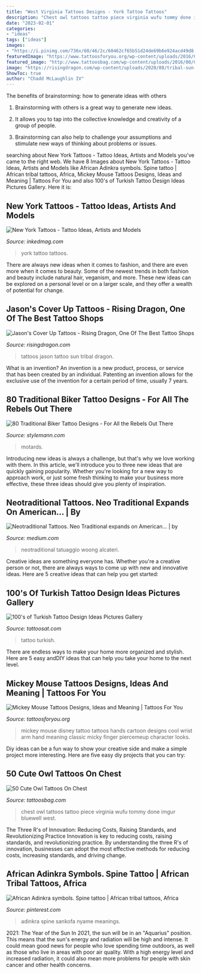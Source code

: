 ```yaml
---
title: "West Virginia Tattoos Designs - York Tattoo Tattoos"
description: "Chest owl tattoos tattoo piece virginia wufu tommy done imgur bluewell west"
date: "2023-02-01"
categories:
- "ideas"
tags: ["ideas"]
images:
- "https://i.pinimg.com/736x/60/46/2c/60462cf65b51d24de69b6e924acd49d8.jpg"
featuredImage: "https://www.tattoosforyou.org/wp-content/uploads/2016/05/Mickey-Mouse-Hands-Tattoo.jpg"
featured_image: "http://www.tattoosbag.com/wp-content/uploads/2016/08/Cute-Owl-Chest-Tattoo-TB1057.jpg"
image: "https://risingdragon.com/wp-content/uploads/2020/08/tribal-sun-cover-up-skull-tattoo.jpg"
ShowToc: true
author: "Chadd McLaughlin IV"
---
```



The benefits of brainstorming: how to generate ideas with others
1. Brainstorming with others is a great way to generate new ideas.
2. It allows you to tap into the collective knowledge and creativity of a group of people.

3. Brainstorming can also help to challenge your assumptions and stimulate new ways of thinking about problems or issues.

	

		
searching about New York Tattoos - Tattoo Ideas, Artists and Models you've came to the right web. We have 8 Images about New York Tattoos - Tattoo Ideas, Artists and Models like African Adinkra symbols. Spine tattoo | African tribal tattoos, Africa, Mickey Mouse Tattoos Designs, Ideas and Meaning | Tattoos For You and also 100&#039;s of Turkish Tattoo Design Ideas Pictures Gallery. Here it is:
		
    
## New York Tattoos - Tattoo Ideas, Artists And Models

<img loading=lazy src="https://www.inkedmag.com/.image/t_share/MTU5MDMyMDUwMjY5NDMxNTc2/xoil.jpg" onerror="this.onerror=null;this.src='https://tse4.mm.bing.net/th?id=OIP.sVhcQ98VwhL2nbWHC2nMNAHaHa&amp;pid=15.1';" alt="New York Tattoos - Tattoo Ideas, Artists and Models">

_Source: inkedmag.com_

>york tattoo tattoos. 

	

There are always new ideas when it comes to fashion, and there are even more when it comes to beauty. Some of the newest trends in both fashion and beauty include natural hair, veganism, and more. These new ideas can be explored on a personal level or on a larger scale, and they offer a wealth of potential for change.

    
## Jason&#039;s Cover Up Tattoos - Rising Dragon, One Of The Best Tattoo Shops

<img loading=lazy src="https://risingdragon.com/wp-content/uploads/2020/08/tribal-sun-cover-up-skull-tattoo.jpg" onerror="this.onerror=null;this.src='https://tse2.mm.bing.net/th?id=OIP.I-55J8WppFCCdUMalwaJRgHaHQ&amp;pid=15.1';" alt="Jason&#039;s Cover Up Tattoos - Rising Dragon, One Of The Best Tattoo Shops">

_Source: risingdragon.com_

>tattoos jason tattoo sun tribal dragon. 

	

What is an invention?
An invention is a new product, process, or service that has been created by an individual. Patenting an invention allows for the exclusive use of the invention for a certain period of time, usually 7 years.

    
## 80 Traditional Biker Tattoo Designs - For All The Rebels Out There

<img loading=lazy src="https://stylemann.com/wp-content/uploads/2016/11/biker-tattoo-8-650x650.jpg" onerror="this.onerror=null;this.src='https://tse1.mm.bing.net/th?id=OIP.QjyiMTlIB2sm_CkAOJP2GgHaHa&amp;pid=15.1';" alt="80 Traditional Biker Tattoo Designs - For All the Rebels Out There">

_Source: stylemann.com_

>motards. 

	

Introducing new ideas is always a challenge, but that's why we love working with them. In this article, we'll introduce you to three new ideas that are quickly gaining popularity. Whether you're looking for a new way to approach work, or just some fresh thinking to make your business more effective, these three ideas should give you plenty of inspiration.

    
## Neotraditional Tattoos. Neo Traditional Expands On American… | By

<img loading=lazy src="https://miro.medium.com/max/1400/1*E_VHhxJI1KIdxnvuLWaivw.jpeg" onerror="this.onerror=null;this.src='https://tse4.mm.bing.net/th?id=OIP.ldhAwt1Nq4r05A9R-_JCswHaHa&amp;pid=15.1';" alt="Neotraditional Tattoos. Neo Traditional expands on American… | by">

_Source: medium.com_

>neotraditional tatuaggio woong alcateri. 

	

Creative ideas are something everyone has. Whether you're a creative person or not, there are always ways to come up with new and innovative ideas. Here are 5 creative ideas that can help you get started: 

    
## 100&#039;s Of Turkish Tattoo Design Ideas Pictures Gallery

<img loading=lazy src="https://tattoosat.com/wp-content/uploads/2014/12/Turkish-11.jpg" onerror="this.onerror=null;this.src='https://tse2.mm.bing.net/th?id=OIP.XF_eYqPhrKls1rqkmqb3FgHaKd&amp;pid=15.1';" alt="100&#039;s of Turkish Tattoo Design Ideas Pictures Gallery">

_Source: tattoosat.com_

>tattoo turkish. 

	

There are endless ways to make your home more organized and stylish. Here are 5 easy andDIY ideas that can help you take your home to the next level.

    
## Mickey Mouse Tattoos Designs, Ideas And Meaning | Tattoos For You

<img loading=lazy src="https://www.tattoosforyou.org/wp-content/uploads/2016/05/Mickey-Mouse-Hands-Tattoo.jpg" onerror="this.onerror=null;this.src='https://tse3.mm.bing.net/th?id=OIP.VeO_Zymqqhpf_NMj3FgO8gHaJ6&amp;pid=15.1';" alt="Mickey Mouse Tattoos Designs, Ideas and Meaning | Tattoos For You">

_Source: tattoosforyou.org_

>mickey mouse disney tattoo tattoos hands cartoon designs cool wrist arm hand meaning classic micky finger piercemeup character looks. 

	

Diy ideas can be a fun way to show your creative side and make a simple project more interesting. Here are five easy diy projects that you can try: 

    
## 50 Cute Owl Tattoos On Chest

<img loading=lazy src="http://www.tattoosbag.com/wp-content/uploads/2016/08/Cute-Owl-Chest-Tattoo-TB1057.jpg" onerror="this.onerror=null;this.src='https://tse1.mm.bing.net/th?id=OIP.waV2_ahH8J3Qz3fk7rNosgHaJ4&amp;pid=15.1';" alt="50 Cute Owl Tattoos On Chest">

_Source: tattoosbag.com_

>chest owl tattoos tattoo piece virginia wufu tommy done imgur bluewell west. 

	

The Three R's of Innovation: Reducing Costs, Raising Standards, and Revolutionizing Practice
Innovation is key to reducing costs, raising standards, and revolutionizing practice. By understanding the three R's of innovation, businesses can adopt the most effective methods for reducing costs, increasing standards, and driving change.

    
## African Adinkra Symbols. Spine Tattoo | African Tribal Tattoos, Africa

<img loading=lazy src="https://i.pinimg.com/736x/60/46/2c/60462cf65b51d24de69b6e924acd49d8.jpg" onerror="this.onerror=null;this.src='https://tse4.mm.bing.net/th?id=OIP.VZGLldEdE1WAKTw0-hrcHQHaNK&amp;pid=15.1';" alt="African Adinkra symbols. Spine tattoo | African tribal tattoos, Africa">

_Source: pinterest.com_

>adinkra spine sankofa nyame meanings. 

	

2021: The Year of the Sun
In 2021, the sun will be in an "Aquarius" position. This means that the sun's energy and radiation will be high and intense. It could mean good news for people who love spending time outdoors, as well as those who live in areas with poor air quality. With a high energy level and increased radiation, it could also mean more problems for people with skin cancer and other health concerns.

